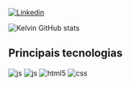 [![Linkedin](https://img.shields.io/badge/LinkedIn-0077B5?style=for-the-badge&logo=linkedin&logoColor=whit)](https://www.linkedin.com/kelvinhey)

![Kelvin GitHub stats](https://github-readme-stats.vercel.app/api?username=kelvin-hey&show_icons=true&theme=dracula&count_private=true)

## Principais tecnologias

<div style="display: inline_block">
  <img align="center" alt="js" src="https://img.shields.io/badge/PHP-777BB4?style=for-the-badge&logo=php&logoColor=white" />
  <img align="center" alt="js" src="https://img.shields.io/badge/JavaScript-F7DF1E?style=for-the-badge&logo=javascript&logoColor=black" />  
  <img align="center" alt="html5" src="https://img.shields.io/badge/HTML5-E34F26?style=for-the-badge&logo=html5&logoColor=white" />
  <img align="center" alt="css" src="https://img.shields.io/badge/CSS3-1572B6?style=for-the-badge&logo=css3&logoColor=white" />  
</div><br/>
